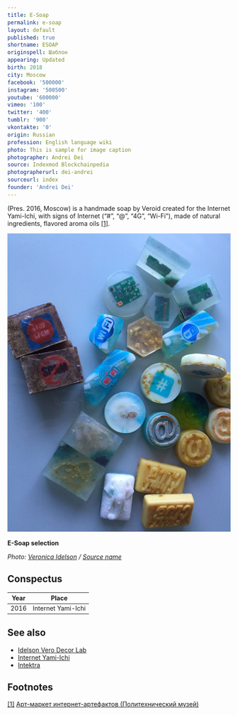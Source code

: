 ```yaml
---
title: E-Soap
permalink: e-soap
layout: default
published: true
shortname: ESOAP
originspell: Шаблон
appearing: Updated
birth: 2018
city: Moscow
facebook: '500000'
instagram: '500500'
youtube: '600000'
vimeo: '100'
twitter: '400'
tumblr: '900'
vkontakte: '0'
origin: Russian
profession: English language wiki
photo: This is sample for image caption
photographer: Andrei Dei
source: Indexmod Blockchainpedia
photographerurl: dei-andrei
sourceurl: index
founder: 'Andrei Dei'
---
```


(Pres. 2016, Moscow) is a handmade soap by Veroid created for the Internet Yami-Ichi, with signs of Internet (“#”, “@”, “4G”, “Wi-Fi”), made of natural ingredients, flavored aroma oils <span id="a1">[\[1\]](#f1)</span>.

![](/images/e-soap.png)

**E-Soap selection**

*Photo: [Veronica Idelson](Facebook) / [Source name](https://www.facebook.com/search/top/?q=%D1%8F%D0%BC%D0%B8%20%D0%B8%D1%87%D0%B8%20)*

## Conspectus

|Year|Place|
|----|-----|
|2016|Internet Yami-Ichi|


## See also

+ [Idelson Vero Decor Lab](idelson-vero-decor-lab)
+ [Internet Yami-Ichi](internet-yami-ichi)
+ [Intektra](Intektra)


## Footnotes

[[1]](#a1) <span id="f1"></span> [Арт-маркет интернет-артефактов (Политехнический музей)](http://fest2016.polymus.ru/ru/programm/yami-ichi/index.html)
